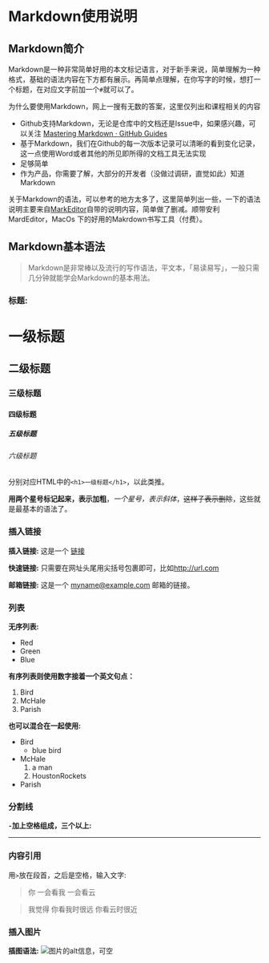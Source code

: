 

# Markdown使用说明

## Markdown简介
Markdown是一种非常简单好用的本文标记语言，对于新手来说，简单理解为一种格式，基础的语法内容在下方都有展示。再简单点理解，在你写字的时候，想打一个标题，在对应文字前加一个`#`就可以了。

为什么要使用Markdown，网上一搜有无数的答案，这里仅列出和课程相关的内容
* Github支持Markdown，无论是仓库中的文档还是Issue中，如果感兴趣，可以关注 [Mastering Markdown · GitHub Guides](https://guides.github.com/features/mastering-markdown/)
* 基于Markdown，我们在Github的每一次版本记录可以清晰的看到变化记录，这一点使用Word或者其他的所见即所得的文档工具无法实现
* 足够简单
* 作为产品，你需要了解，大部分的开发者（没做过调研，直觉如此）知道Markdown

关于Markdown的语法，可以参考的地方太多了，这里简单列出一些，一下的语法说明主要来自[MarkEditor](https://www.markeditor.com/)自带的说明内容，简单做了删减。顺带安利 MardEditor，MacOs 下的好用的Makrdown书写工具（付费）。

## Markdown基本语法
>  Markdown是非常棒以及流行的写作语法，平文本，「易读易写」，一般只需几分钟就能学会Markdown的基本用法。

### 标题:
# 一级标题
## 二级标题
### 三级标题
#### 四级标题
##### 五级标题
###### 六级标题
分别对应HTML中的`<h1>一级标题</h1>`，以此类推。

**用两个星号标记起来，表示加粗**，*一个星号，表示斜体*，~~这样子表示删除~~，这些就是最基本的语法了。

### 插入链接
**插入链接:**
这是一个 [链接](http://url.com/)

**快速链接:**
只需要在网址头尾用尖括号包裹即可，比如<http://url.com>

**邮箱链接:**
这是一个 <myname@example.com> 邮箱的链接。


### 列表
**无序列表:**
- Red
- Green
- Blue

**有序列表则使用数字接着一个英文句点：**
1.  Bird
2.  McHale
3.  Parish

**也可以混合在一起使用:**
- Bird
    - blue bird
- McHale
    1. a man
    2. HoustonRockets
- Parish



### 分割线
**`-`加上空格组成，三个以上:**
- - - - - -


### 内容引用
用`>`放在段首，之后是空格，输入文字:

> 你
> 一会看我
> 一会看云

>  我觉得
>  你看我时很远
>  你看云时很近


### 插入图片

**插图语法:**
![图片的alt信息，可空](图片的url)

